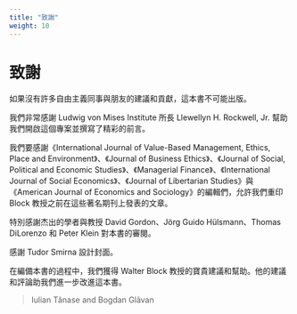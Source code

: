 ```yaml
---
title: "致謝"
weight: 10
---
```


# 致謝

如果沒有許多自由主義同事與朋友的建議和貢獻，這本書不可能出版。

我們非常感謝 Ludwig von Mises Institute 所長 Llewellyn H. Rockwell, Jr. 幫助我們開啟這個專案並撰寫了精彩的前言。

我們要感謝《International Journal of Value-Based Management, Ethics, Place and Environment》、《Journal of Business Ethics》、《Journal of Social, Political and Economic Studies》、《Managerial Finance》、《International Journal of Social Economics》、《Journal of Libertarian Studies》與《American Journal of Economics and Sociology》的編輯們，允許我們重印 Block 教授之前在這些著名期刊上發表的文章。

特別感謝杰出的學者與教授 David Gordon、Jörg Guido Hülsmann、Thomas DiLorenzo 和 Peter Klein 對本書的審閱。

感謝 Tudor Smirna 設計封面。

在編備本書的過程中，我們獲得 Walter Block 教授的寶貴建議和幫助。他的建議和評論助我們進一步改進這本書。

> Iulian Tãnase and Bogdan Glãvan